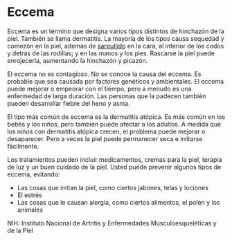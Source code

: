 Eccema
======


Eccema es un término que designa varios tipos distintos de hinchazón de la piel. También se llama dermatitis. La mayoría de los tipos causa sequedad y comezón en la piel, además de [sarpullido](https://medlineplus.gov/spanish/rashes.html) en la cara, al interior de los codos y detrás de las rodillas; y en las manos y los pies. Rascarse la piel puede enrojecerla, aumentando la hinchazón y picazón.


El eccema no es contagioso. No se conoce la causa del eccema. Es probable que sea causada por factores genéticos y ambientales. El eccema puede mejorar o empeorar con el tiempo, pero a menudo es una enfermedad de larga duración. Las personas que la padecen también pueden desarrollar fiebre del heno y asma.


El tipo más común de eccema es la dermatitis atópica. Es más común en los bebés y los niños, pero también puede afectar a los adultos. A medida que los niños con dermatitis atópica crecen, el problema puede mejorar o desaparecer. Pero a veces la piel puede permanecer seca e irritarse fácilmente.


Los tratamientos pueden incluir medicamentos, cremas para la piel, terapia de luz y un buen cuidado de la piel. Usted puede prevenir algunos tipos de eccema, evitando:


* Las cosas que irritan la piel, como ciertos jabones, telas y lociones
* El estrés
* Las cosas que le causan alergia, como ciertos alimentos, el polen y los animales


NIH: Instituto Nacional de Artritis y Enfermedades Musculoesqueléticas y de la Piel

